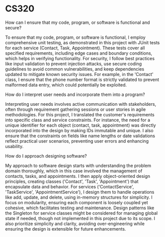 # CS320

How can I ensure that my code, program, or software is functional and secure?

To ensure that my code, program, or software is functional, I employ comprehensive unit testing, as demonstrated in this project with JUnit tests for each service (Contact, Task, Appointment). These tests cover all specified requirements, including edge cases and boundary conditions, which helps in verifying functionality. For security, I follow best practices like input validation to prevent injection attacks, use secure coding guidelines to avoid common vulnerabilities, and keep dependencies updated to mitigate known security issues. For example, in the 'Contact' class, I ensure that the phone number format is strictly validated to prevent malformed data entry, which could potentially be exploited.

How do I interpret user needs and incorporate them into a program?

Interpreting user needs involves active communication with stakeholders, often through requirement gathering sessions or user stories in agile methodologies. For this project, I translated the customer's requirements into specific class and service constraints. For instance, the need for a unique identifier for each object (contact, task, appointment) was directly incorporated into the design by making IDs immutable and unique. I also ensure that the constraints on fields like name lengths or date validations reflect practical user scenarios, preventing user errors and enhancing usability.

How do I approach designing software?

My approach to software design starts with understanding the problem domain thoroughly, which in this case involved the management of contacts, tasks, and appointments. I then apply object-oriented design principles, creating classes ('Contact', 'Task', 'Appointment') that encapsulate data and behavior. For services ('ContactService', 'TaskService', 'AppointmentService'), I design them to handle operations like add, update, and delete, using in-memory structures for simplicity. I focus on modularity, ensuring each component is loosely coupled yet cohesive, which facilitates testing and maintenance. Design patterns like the Singleton for service classes might be considered for managing global state if needed, though not implemented in this project due to its scope. I also prioritize simplicity and clarity, avoiding over-engineering while ensuring the design is extensible for future enhancements.
